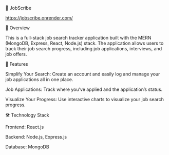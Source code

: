 🚀 JobScribe 

https://jobscribe.onrender.com/

📔 Overview 

This is a full-stack job search tracker application built with the MERN (MongoDB, Express, React, Node.js) stack. The application allows users to track their job search progress, including job applications, interviews, and job offers.

🎯 Features  

Simplify Your Search: Create an account and easily log and manage your job applications all in one place.

Job Applications: Track where you’ve applied and the application’s status.

Visualize Your Progress: Use interactive charts to visualize your job search progress.


🛠️ Technology Stack

Frontend: React.js    

Backend: Node.js, Express.js    

Database: MongoDB  

